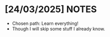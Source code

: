 # [24/03/2025] NOTES

- Chosen path: Learn everything!
- Though I will skip some stuff I already know.
